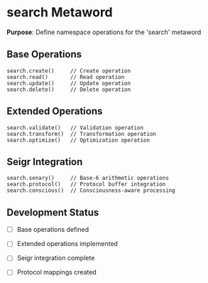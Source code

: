 # search Metaword

**Purpose**: Define namespace operations for the 'search' metaword

## Base Operations

```hyphos
search.create()     // Create operation
search.read()       // Read operation  
search.update()     // Update operation
search.delete()     // Delete operation
```

## Extended Operations

```hyphos
search.validate()   // Validation operation
search.transform()  // Transformation operation
search.optimize()   // Optimization operation
```

## Seigr Integration

```hyphos
search.senary()     // Base-6 arithmetic operations
search.protocol()   // Protocol buffer integration
search.conscious()  // Consciousness-aware processing
```

## Development Status

- [ ] Base operations defined
- [ ] Extended operations implemented  
- [ ] Seigr integration complete
- [ ] Protocol mappings created

